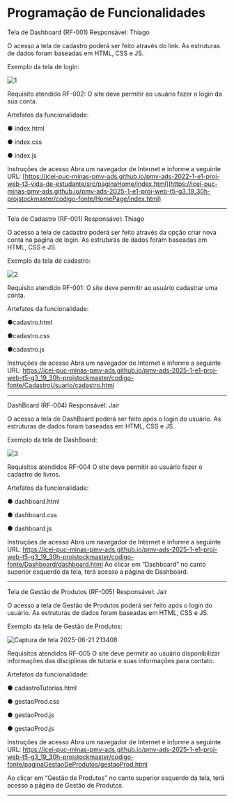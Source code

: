 # Programação de Funcionalidades

Tela de Dashboard (RF-001)
Responsável: Thiago

O acesso a tela de cadastro poderá ser feito através do link. As estruturas de dados foram baseadas em HTML, CSS e JS.

Exemplo da tela de login: 

![1](https://github.com/user-attachments/assets/93bcaa82-2d62-4d5b-90ae-35d79de544e8)

Requisito atendido
RF-002: O site deve permitir ao usuário fazer o login da sua conta.

Artefatos da funcionalidade:

● index.html

● index.css

● index.js

Instruções de acesso
Abra um navegador de Internet e informe a seguinte URL: [https://icei-puc-minas-pmv-ads.github.io/pmv-ads-2022-1-e1-proj-web-t3-vida-de-estudante/src/paginaHome/index.html](https://icei-puc-minas-pmv-ads.github.io/pmv-ads-2025-1-e1-proj-web-t5-g3_19_30h-projstockmaster/codigo-fonte/HomePage/index.html)


---

Tela de Cadastro (RF-001)
Responsável: Thiago

O acesso a tela de cadastro poderá ser feito através da opção criar nova conta na pagina de login. As estruturas de dados foram baseadas em HTML, CSS e JS.

Exemplo da tela de cadastro:


![2](https://github.com/user-attachments/assets/42f41c79-d3d9-4027-9711-58a44f9bea46)

Requisito atendido
RF-001: O site deve permitir ao usuário cadastrar uma conta.

Artefatos da funcionalidade: 

●cadastro.html

●cadastro.css

●cadastro.js

Instruções de acesso
Abra um navegador de Internet e informe a seguinte URL: https://icei-puc-minas-pmv-ads.github.io/pmv-ads-2025-1-e1-proj-web-t5-g3_19_30h-projstockmaster/codigo-fonte/CadastroUsuario/cadastro.html

---
DashBoard (RF-004)
Responsável: Jair

O acesso a tela de DashBoard poderá ser feito após o login do usuário. As estruturas de dados foram baseadas em HTML, CSS e JS.

Exemplo da tela de DashBoard:

![3](https://github.com/user-attachments/assets/cc83ceb0-b856-4a24-ba02-72dd9bde6102)

Requisitos atendidos
RF-004 O site deve permitir ao usuário fazer o cadastro de livros.

Artefatos da funcionalidade:

● dashboard.html

● dashboard.css

● dashboard.js

Instruções de acesso
Abra um navegador de Internet e informe a seguinte URL: https://icei-puc-minas-pmv-ads.github.io/pmv-ads-2025-1-e1-proj-web-t5-g3_19_30h-projstockmaster/codigo-fonte/Dashboard/dashboard.html
Ao clicar em “Dashboard” no canto superior esquerdo da tela, terá acesso a página de Dashboard.

---

Tela de Gestão de Produtos (RF-005)
Responsável: Jair

O acesso a tela de Gestão de Produtos poderá ser feito após o login do usuário. As estruturas de dados foram baseadas em HTML, CSS e JS.

Exemplo da tela de Gestão de Produtos:

![Captura de tela 2025-06-21 213408](https://github.com/user-attachments/assets/f66d0aac-e594-4b21-9c30-a37e663655fe)


Requisitos atendidos
RF-005 O site deve permitir ao usuário disponibilizar informações das disciplinas de tutoria e suas informações para contato.

Artefatos da funcionalidade:

● cadastroTutorias.html

● gestaoProd.css

● gestaoProd.js

● gestaoProd.js

Instruções de acesso
Abra um navegador de Internet e informe a seguinte URL: https://icei-puc-minas-pmv-ads.github.io/pmv-ads-2025-1-e1-proj-web-t5-g3_19_30h-projstockmaster/codigo-fonte/paginaGestaoDeProdutos/gestaoProd.html

Ao clicar em “Gestão de Produtos” no canto superior esquerdo da tela, terá acesso a página de Gestão de Produtos.

---
